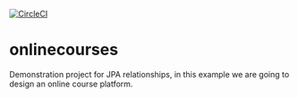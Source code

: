[![CircleCI](https://circleci.com/gh/rafanegrette/onlinecourses.svg?style=svg)](https://circleci.com/gh/rafanegrette/onlinecourses)

# onlinecourses
Demonstration project for JPA relationships, in this example we are going to design an online course platform.
